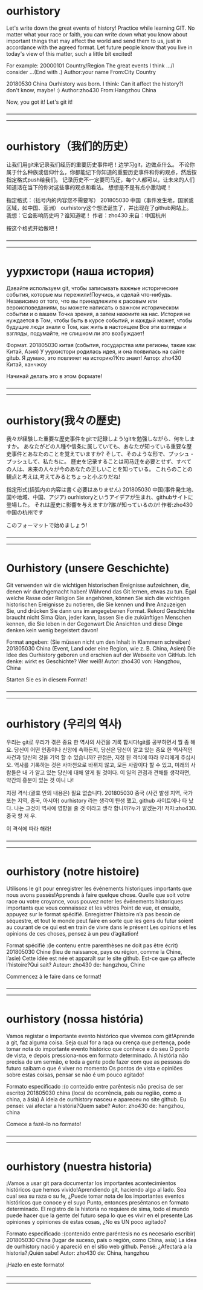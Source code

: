 ﻿# ourhistory

Let's write down the great events of history! Practice while learning GIT.
No matter what your race or faith,
you can write down what you know about important things 
that may affect the world and send them to us, 
just in accordance with the agreed format.
Let future people know that you live in today's view of this matter, 
such a little bit excited!

For example:
20000101	Country/Region
			The great events
			I think .../I consider ...(End with .)
			Author:your name	From:City Country

20180530	China
			Ourhistory was born.
			I think: Can it affect the history?I don't know, maybe! :)
			Author:zho430	From:Hangzhou China

Now, you got it! Let's git it!

————————————————————————————————————————————————————

# ourhistory（我们的历史）

让我们用git来记录我们经历的重要历史事件吧！边学习git，边做点什么。
不论你属于什么种族或信仰什么，你都能记下你知道的重要历史事件和你的观点，然后按指定格式push给我们。
记录历史不一定要司马迁，每个人都可以，让未来的人们知道活在当下的你对这些事的观点和看法。
想想是不是有点小激动呢！

指定格式：（括号内的内容您不需要写）
201805030	中国（事件发生地，国家或区域，如中国、亚洲）
			ourhistory这个想法诞生了，并出现在了github网站上。
			我想：它会影响历史吗？谁知道呢！
			作者：zho430	来自：中国杭州

按这个格式开始做吧！

————————————————————————————————————————————————————

# уурхистори (наша история)

Давайте используем git, чтобы записывать важные исторические события, которые мы пережили!Поучись, и сделай что-нибудь.
Независимо от того, что вы принадлежите к расовым или вероисповеданиям, вы можете написать о важном историческом событии и о вашем
Точка зрения, а затем нажмите на нас.
История не нуждается в Том, чтобы быть в курсе событий, и каждый может, чтобы будущие люди знали о Том, как жить в настоящем
Все эти взгляды и взгляды, подумайте, не слишком ли это возбуждает!

Формат.
201805030	китая (события, государства или регионы, такие как Китай, Азия)
			У уурхистори родилась идея, и она появилась на сайте gitub.
			Я думаю, это повлияет на историю?Кто знает!
			Автор: zho430	Китай, ханчжоу

Начинай делать это в этом формате!

————————————————————————————————————————————————————

# ourhistory(我々の歴史)

我々が経験した重要な歴史事件をgitで記録しよう!gitを勉强しながら、何をしますか。
あなたがどの人種や信条に属していても、あなたが知っている重要な歴史事件とあなたのことを覚えていますか?
そして、そのような形で、プッシュ・プッシュして、私たちに。
歴史を记录することは司马迁を必要とせず、すべての人は、未来の人々が今のあなたの正しいことを知っている。
これらのことの観点と考えは,考えてみるとちょっと小ぶりだね!

指定形式(括弧内の内容は書く必要はありません)
201805030	中国(事件発生地、国や地域、中国、アジア)
			ourhistoryというアイデアが生まれ、githubサイトに登場した。
			それは歴史に影響を与えますか?誰が知っているのか!
			作者:zho430		中国の杭州です
			
このフォーマットで始めましょう!

————————————————————————————————————————————————————

# Ourhistory (unsere Geschichte)

Git verwenden wir die wichtigen historischen Ereignisse aufzeichnen, die, denen wir durchgemacht haben! Während das Git lernen, etwas zu tun.
Egal welche Rasse oder Religion Sie angehören, können Sie sich die wichtigen historischen Ereignisse zu notieren, die Sie kennen und Ihre
Anzuzeigen Sie, und drücken Sie dann uns im angegebenen Format.
Rekord Geschichte braucht nicht Sima Qian, jeder kann, lassen Sie die zukünftigen Menschen kennen, die Sie leben in der Gegenwart
Die Ansichten und diese Dinge denken kein wenig begeistert davon!

Format angeben: (Sie müssen nicht um den Inhalt in Klammern schreiben)
201805030	China (Event, Land oder eine Region, wie z. B. China, Asien)
			Die Idee des Ourhistory geboren und erschien auf der Webseite von GitHub.
			Ich denke: wirkt es Geschichte? Wer weiß!
			Autor: zho430 von: Hangzhou, China

Starten Sie es in diesem Format!

————————————————————————————————————————————————————

# ourhistory (우리의 역사)

우리는 git로 우리가 겪은 중요 한 역사의 사건을 기록 합시다!git를 공부하면서 뭘 좀 해요.
당신이 어떤 인종이나 신앙에 속하든지, 당신은 당신이 알고 있는 중요 한 역사적인 사건과 당신의 것을 기억 할 수 있습니까?
관점은, 지정 된 격식에 따라 우리에게 주십시오.
역사를 기록하는 것은 사마천으로 바뀌지 않고, 모든 사람이다 할 수 있고, 미래의 사람들은 내 가 알고 있는 당신에 대해 알게 될 것이다.
이 일의 관점과 견해를 생각하면, 약간의 흥분이 있는 것 아니 냐!

지정 격식:(괄호 안의 내용은) 필요 없습니다.
201805030	중국 (사건 발생 지역, 국가 또는 지역, 중국, 아시아)
			ourhistory 라는 생각이 탄생 했고, github 사이트에나 타 났다.
			나는 그것이 역사에 영향을 줄 것 이라고 생각 합니까?누가 알겠는가!
			저자:zho430. 중국 항 저 우.
			
이 격식에 따라 해라!

————————————————————————————————————————————————————

# ourhistory (notre histoire)

Utilisons le git pour enregistrer les événements historiques importants que nous avons passés!Apprends à faire quelque chose.
Quelle que soit votre race ou votre croyance, vous pouvez noter les événements historiques importants que vous connaissez et les vôtres
Point de vue, et ensuite, appuyez sur le format spécifié.
Enregistrer l’histoire n’a pas besoin de séquestre, et tout le monde peut faire en sorte que les gens du futur soient au courant de ce qui est en train de vivre dans le présent
Les opinions et les opinions de ces choses, pensez à un peu d’agitation!

Format spécifié :(le contenu entre parenthèses ne doit pas être écrit)
201805030	Chine (lieu de naissance, pays ou région, comme la Chine, l’asie)
			Cette idée est née et apparaît sur le site github.
			Est-ce que ça affecte l’histoire?Qui sait?
			Auteur: zho430 de: hangzhou, Chine
			
Commencez à le faire dans ce format!

————————————————————————————————————————————————————

# ourhistory (nossa história)

Vamos registar o importante evento histórico que vivemos com git!Aprende a git, faz alguma coisa.
Seja qual for a raça ou crença que pertença, pode tomar nota do importante evento histórico que conhece e do seu
O ponto de vista, e depois pressiona-nos em formato determinado.
A história não precisa de um sermão, e toda a gente pode fazer com que as pessoas do futuro saibam o que é viver no momento
Os pontos de vista e opiniões sobre estas coisas, pensar se não é um pouco agitado!

Formato especificado :(o conteúdo entre parêntesis não precisa de ser escrito)
201805030	china (local de ocorrência, país ou região, como a china, a ásia)
			A ideia de ourhistory nasceu e apareceu no site github.
			Eu pensei: vai afectar a história?Quem sabe?
			Autor: zho430 de: hangzhou, china
			
Comece a fazê-lo no formato!

————————————————————————————————————————————————————

# ourhistory (nuestra historia)

¡Vamos a usar git para documentar los importantes acontecimientos históricos que hemos vivido!Aprendiendo git, haciendo algo al lado.
Sea cual sea su raza o su fe, ¿Puede tomar nota de los importantes eventos históricos que conoce y el suyo
Punto, entonces preséntanos en formato determinado.
El registro de la historia no requiere de sima, todo el mundo puede hacer que la gente del futuro sepa lo que es vivir en el presente
Las opiniones y opiniones de estas cosas, ¿No es UN poco agitado?

Formato especificado :(contenido entre paréntesis no es necesario escribir)
201805030	China (lugar de suceso, país o región, como China, asia)
			La idea de ourhistory nació y apareció en el sitio web github.
			Pensé: ¿Afectará a la historia?¡Quién sabe!
			Autor: zho430 de: China, hangzhou
			
¡Hazlo en este formato!

————————————————————————————————————————————————————